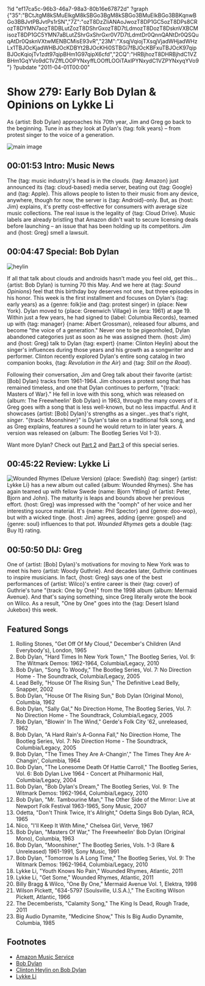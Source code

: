 ?id "ef17ca5c-96b3-46a7-98a3-80b16e67872d"
?graph {"35":"BCtJtgM8kSMuEIkgM8kSBGo3BgM8kSBGo3BMuEIkBGo3BBKqnwBGo3BBJvtPBJvtPs1rSN","7Z":"ozT8DzZIiANAoJwozT8DP1GC5ozT8DPs8CRozT8DYMN7aozT8DBLutZozT8DShrGxozT8D7tLdmozT8DozT8DsknVXBCMisozT8DP1GC5YMN7aBLutZShrGxShrGxr0V7D7tLdmtDr0QnnQANtDr0QSQuqAtDr0QsknVXtwMENBCMisE93vR","23M":"XsqjVqiojTXsqjVjadWHjadWHzLx1TBJOcKjadWHBJOcKDBYt2BJOcKHi0STBGi7fBJOcKBFxuTBJOcK97qipBJOcKqiojTv1zdt97qipBHm1G97qipX6cfd","2CQ":"HRBjhozT8DHRBjhdC1VZBHm1GqYVo9dC1VZffLOOPYNxyffLOOffLOOiTAxlPYNxydC1VZPYNxyqYVo9"}
?pubdate "2011-04-01T00:00"

# Show 279: Early Bob Dylan & Opinions on Lykke Li
As {artist: Bob Dylan} approaches his 70th year, Jim and Greg go back to the beginning. Tune in as they look at Dylan's {tag: folk years} – from protest singer to the voice of a generation.

![main image](https://static.soundopinions.org/images/2011/dylan1.jpg)


## 00:01:53 Intro: Music News
The {tag: music industry}'s head is in the clouds. {tag: Amazon} just announced its {tag: cloud-based} media server, beating out {tag: Google} and {tag: Apple}. This allows people to listen to their music from any device, anywhere, though for now, the server is {tag: Android}-only. But, as {host: Jim} explains, it's pretty cost-effective for consumers with average size music collections. The real issue is the legality of {tag: Cloud Drive}. Music labels are already bristling that Amazon didn't wait to secure licensing deals before launching – an issue that has been holding up its competitors. Jim and {host: Greg} smell a lawsuit.

## 00:04:47 Special: Bob Dylan

![heylin](https://static.soundopinions.org/assets/279/7Z0.jpg)

If all that talk about clouds and androids hasn't made you feel old, get this...{artist: Bob Dylan} is turning 70 this May. And we here at {tag: *Sound Opinions*} feel that this birthday boy deserves not one, but three episodes in his honor. This week is the first installment and focuses on Dylan's {tag: early years} as a {genre:  folk}ie and {tag: protest singer} in {place: New York}. Dylan moved to {place: Greenwich Village} in {era: 1961} at age 19. Within just a few years, he had signed to {label: Columbia Records}, teamed up with {tag: manager} {name: Albert Grossman}, released four albums, and become "the voice of a generation." Never one to be pigeonholed, Dylan abandoned categories just as soon as he was assigned them. {host: Jim} and {host: Greg} talk to Dylan {tag: expert} {name: Clinton Heylin} about the singer's influences during those years and his growth as a songwriter and performer. Clinton recently explored Dylan's entire song catalog in two companion books, {tag: *Revolution in the Air*} and {tag: *Still on the Road*}. 

Following their conversation, Jim and Greg talk about their favorite {artist: [Bob] Dylan} tracks from 1961-1964. Jim chooses a protest song that has remained timeless, and one that Dylan continues to perform, "{track: Masters of War}." He fell in love with this song, which was released on {album: The Freewheelin' Bob Dylan} in 1963, through the many covers of it. Greg goes with a song that is less well-known, but no less impactful. And it showcases {artist: [Bob] Dylan}'s strengths as a singer...yes that's right, *singer*. "{track: Moonshiner}" is Dylan's take on a traditional folk song, and as Greg explains, features a sound he would return to in later years. A version was released on {album: The Bootleg Series Vol 1-3}.

Want more Dylan? Check out [Part 2](/show/283/#bobdylan) and [Part 3](/show/288/#bobdylan) of this special series.

## 00:45:22 Review: Lykke Li
![Wounded Rhymes (Deluxe Version)](https://static.soundopinions.org/assets/279/23M0.jpg)
{place: Swedish} {tag: singer} {artist: Lykke Li} has a new album out called {album: Wounded Rhymes}. She has again teamed up with fellow Swede {name: Bjorn Yttling} of {artist: Peter, Bjorn and John}. The maturity is leaps and bounds above her previous effort. {host: Greg} was impressed with the "oomph" of her voice and her interesting source material. It's {name: Phil Spector} and {genre: doo-wop}, but with a wicked tinge. {host: Jim} agrees, adding {genre: gospel} and {genre: soul} influences to that pot. *Wounded Rhymes* gets a double {tag: Buy It} rating.

## 00:50:50 DIJ: Greg
One of {artist: [Bob] Dylan}'s motivations for moving to New York was to meet his hero {artist: Woody Guthrie}. And decades later, Guthrie continues to inspire musicians. In fact, {host: Greg} says one of the best performances of {artist: Wilco}'s entire career is their {tag: cover} of Guthrie's tune "{track: One by One}" from the 1998 album {album: Mermaid Avenue}. And that's saying something, since Greg literally wrote the book on Wilco. As a result, "One by One" goes into the {tag: Desert Island Jukebox} this week. 


## Featured Songs
1. Rolling Stones, "Get Off Of My Cloud," December's Children (And Everybody's), London, 1965
1. Bob Dylan, "Hard Times In New York Town," The Bootleg Series, Vol. 9: The Witmark Demos: 1962-1964, Columbia/Legacy, 2010
2. Bob Dylan, "Song To Woody," The Bootleg Series, Vol. 7: No Direction Home - The Soundtrack, Columbia/Legacy, 2005
3. Lead Belly, "House Of The Rising Sun," The Definitive Lead Belly, Snapper, 2002
4. Bob Dylan, "House Of The Rising Sun," Bob Dylan (Original Mono), Columbia, 1962
5. Bob Dylan, "Sally Gal," No Direction Home, The Bootleg Series, Vol. 7: No Direction Home - The Soundtrack, Columbia/Legacy, 2005
6. Bob Dylan, "Blowin' In The Wind," Gerde's Folk City '62, unreleased, 1962
7. Bob Dylan, "A Hard Rain's A-Gonna Fall," No Direction Home, The Bootleg Series, Vol. 7: No Direction Home - The Soundtrack, Columbia/Legacy, 2005
8. Bob Dylan, "The Times They Are A-Changin'," The Times They Are A-Changin', Columbia, 1964
1. Bob Dylan, "The Lonesome Death Of Hattie Carroll," The Bootleg Series, Vol. 6: Bob Dylan Live 1964 - Concert at Philharmonic Hall, Columbia/Legacy, 2004
9. Bob Dylan, "Bob Dylan's Dream," The Bootleg Series, Vol. 9: The Witmark Demos: 1962-1964, Columbia/Legacy, 2010
10. Bob Dylan, "Mr. Tambourine Man," The Other Side of the Mirror: Live at Newport Folk Festival 1963-1965, Sony Music, 2007
11. Odetta, "Don't Think Twice, It's Allright," Odetta Sings Bob Dylan, RCA, 1965
12. Nico, "I'll Keep It With Mine," Chelsea Girl, Verve, 1967
13. Bob Dylan, "Masters Of War," The Freewheelin' Bob Dylan (Original Mono), Columbia, 1963
14. Bob Dylan, "Moonshiner," The Bootleg Series, Vols. 1-3 (Rare & Unreleased) 1961-1991, Sony Music, 1991
15. Bob Dylan, "Tomorrow Is A Long Time," The Bootleg Series, Vol. 9: The Witmark Demos: 1962-1964, Columbia/Legacy, 2010
16. Lykke Li, "Youth Knows No Pain," Wounded Rhymes, Atlantic, 2011
17. Lykke Li, "Get Some," Wounded Rhymes, Atlantic, 2011
18. Billy Bragg & Wilco, "One By One," Mermaid Avenue Vol. 1, Elektra, 1998
19. Wilson Pickett, "634-5797 (Soulsville, U.S.A.)," The Exciting Wilson Pickett, Atlantic, 1966
20. The Decemberists, "Calamity Song," The King Is Dead, Rough Trade, 2011
21. Big Audio Dynamite, "Medicine Show," This Is Big Audio Dynamite, Columbia, 1985

## Footnotes
- [Amazon Music Service](http://latimesblogs.latimes.com/entertainmentnewsbuzz/2011/03/amazon-launches-music-locker-service-into-the-clouds.html?cid=6a00d8341c630a53ef014e871547b8970d)
- [Bob Dylan](http://www.bobdylan.com/)
- [Clinton Heylin on Bob Dylan](http://www.amazon.com/Bob-Dylan-Behind-Shades-Revisited/dp/006052569X)
- [Lykke Li](http://www.lykkeli.com/)
